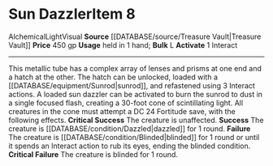 ﻿---
actions: '[one-action]'
bulk: L
id: '1984'
item_category: Alchemical Items
item_subcategory: Alchemical Other
level: '8'
name: Sun Dazzler
price: 450 gp
rarity: Common
source: '[[DATABASE/source/Treasure Vault|Treasure Vault]]'
subcategory: alchemical/other
trait:
- '[[DATABASE/trait/Alchemical|Alchemical]]'
- '[[DATABASE/trait/Light|Light]]'
- '[[DATABASE/trait/Visual|Visual]]'
type: Item
usage: held in 1 hand

---
# Sun Dazzler<span class="item-type">Item 8</span>

<span class="item-trait">Alchemical</span><span class="item-trait">Light</span><span class="item-trait">Visual</span>
**Source** [[DATABASE/source/Treasure Vault|Treasure Vault]] 
**Price** 450 gp
**Usage** held in 1 hand; **Bulk** L
**Activate** <span class="action-icon">1</span> Interact

---
This metallic tube has a complex array of lenses and prisms at one end and a hatch at the other. The hatch can be unlocked, loaded with a [[DATABASE/equipment/Sunrod|sunrod]], and refastened using 3 Interact actions. A loaded sun dazzler can be activated to burn the sunrod to dust in a single focused flash, creating a 30-foot cone of scintillating light. All creatures in the cone must attempt a DC 24 Fortitude save, with the following effects.
**Critical Success** The creature is unaffected.
**Success** The creature is [[DATABASE/condition/Dazzled|dazzled]] for 1 round.
**Failure** The creature is [[DATABASE/condition/Blinded|blinded]] for 1 round or until it spends an Interact action to rub its eyes, ending the blinded condition.
**Critical Failure** The creature is blinded for 1 round.